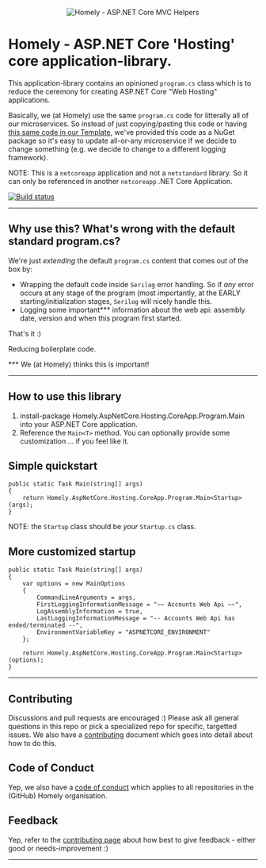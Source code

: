 <div>
    <p align="center">
    <img src="https://imgur.com/9E8hN79.png" alt="Homely - ASP.NET Core MVC Helpers" />
    </p>
</div>

# Homely - ASP.NET Core 'Hosting' core application-library.
This application-library contains an opinioned `program.cs` class which is to reduce the ceremony for creating ASP.NET Core "Web Hosting" applications. 

Basically, we (at Homely) use the same `program.cs` code for litterally all of our microservices. So instead of just copying/pasting this code or having [this same code in our Template](https://github.com/Homely/Homely.AspNetCore.WebApi.Template), we've provided this code as a NuGet package so it's easy to update all-or-any microservice if we decide to change something (e.g. we decide to change to a different logging framework).

NOTE: This is a `netcoreapp` application and not a `netstandard` library. So it can only be referenced in another `netcoreapp` .NET Core Application.

[![Build status](https://ci.appveyor.com/api/projects/status/m97lxr4ytwvmhfqj/branch/master?svg=true)](https://ci.appveyor.com/project/Homely/homely-aspnetcore-hosting-coreapp/branch/master)

---
## Why use this? What's wrong with the default standard program.cs?

We're just _extending_ the default `program.cs` content that comes out of the box by:

- Wrapping the default code inside `Serilog` error handling. So if _any_ error occurs at any stage of the program (most importantly, at the EARLY starting/initialization stages, `Serilog` will nicely handle this.
- Logging some important*** information about the web api: assembly date, version and when this program first started.

That's it :) 

Reducing boilerplate code.

*** We (at Homely) thinks this is important!

---

## How to use this library
1. install-package Homely.AspNetCore.Hosting.CoreApp.Program.Main into your ASP.NET Core application.
2. Reference the `Main<T>` method. You can optionally provide some customization ... if you feel like it.

## Simple quickstart

```
public static Task Main(string[] args)
{
    return Homely.AspNetCore.Hosting.CoreApp.Program.Main<Startup>(args);
}
```

NOTE: the `Startup` class should be _your_ `Startup.cs` class.

## More customized startup

```
public static Task Main(string[] args)
{
    var options = new MainOptions
    {
        CommandLineArguments = args,
        FirstLoggingInformationMessage = "~~ Accounts Web Api ~~",
        LogAssemblyInformation = true,
        LastLoggingInformationMessage = "-- Accounts Web Api has ended/terminated --",
        EnvironmentVariableKey = "ASPNETCORE_ENVIRONMENT"
    };

    return Homely.AspNetCore.Hosting.CoreApp.Program.Main<Startup>(options);
}
```

---

## Contributing

Discussions and pull requests are encouraged :) Please ask all general questions in this repo or pick a specialized repo for specific, targetted issues. We also have a [contributing](https://github.com/Homely/Homely/blob/master/CONTRIBUTING.md) document which goes into detail about how to do this.

## Code of Conduct
Yep, we also have a [code of conduct](https://github.com/Homely/Homely/blob/master/CODE_OF_CONDUCT.md) which applies to all repositories in the (GitHub) Homely organisation.

## Feedback
Yep, refer to the [contributing page](https://github.com/Homely/Homely/blob/master/CONTRIBUTING.md) about how best to give feedback - either good or needs-improvement :)

---

